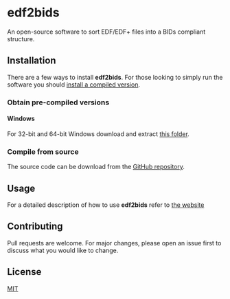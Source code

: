 # edf2bids

An open-source software to sort EDF/EDF+ files into a BIDs compliant structure.

## Installation

There are a few ways to install **edf2bids**. For those looking to simply run the software you should [install a compiled version](installation.html#obtain-pre-compiled-versions).

### Obtain pre-compiled versions

#### Windows

For 32-bit and 64-bit Windows download and extract <a href="https://drive.google.com/file/d/1BffgtCBPzZPTLZJwZgcOA42i_kfa0ogY/view?usp=sharing" target="_blank">this folder</a>.

### Compile from source

The source code can be download from the <a href="https://github.com/greydongilmore/edf2bids" target="_blank">GitHub repository</a>.

## Usage

For a detailed description of how to use **edf2bids** refer to <a href="https://edf2bids.greydongilmore.com/ui_components/overview.html" target="_blank">the website</a>

## Contributing

Pull requests are welcome. For major changes, please open an issue first to discuss what you would like to change.

## License
[MIT](https://choosealicense.com/licenses/mit/)
